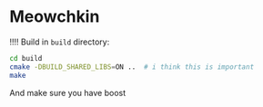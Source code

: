 # Meowchkin

!!!! Build in `build` directory:
```bash
cd build
cmake -DBUILD_SHARED_LIBS=ON ..  # i think this is important
make
```
And make sure you have boost
